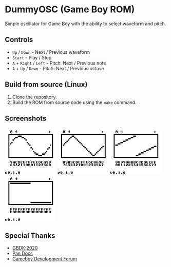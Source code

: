 
# DummyOSC (Game Boy ROM)

<!--
<p align="center">
<img src="doc/gb-dummyosc-00.png" alt="gb-dummyosc title image."/>
</p>
-->

Simple oscillator for Game Boy with the ability to select waveform and pitch.

## Controls

- `Up` / `Down` - Next / Previous waveform
- `Start` - Play / Stop
- `A` + `Right` / `Left` - Pitch: Next / Previous note
- `A` + `Up` / `Down` - Pitch: Next / Previous octave

## Build from source (Linux)

1. Clone the repository.
2. Build the ROM from source code using the `make` command.

## Screenshots

![gb-dummyosc-01.png](doc/gb-dummyosc-01.png)
![gb-dummyosc-02.png](doc/gb-dummyosc-02.png)
![gb-dummyosc-03.png](doc/gb-dummyosc-03.png)
![gb-dummyosc-04.png](doc/gb-dummyosc-04.png)

## Special Thanks

- [GBDK-2020](https://github.com/gbdk-2020/gbdk-2020)
- [Pan Docs](https://gbdev.io/pandocs/)
- [Gameboy Development Forum](https://gbdev.gg8.se/forums/index.php)
